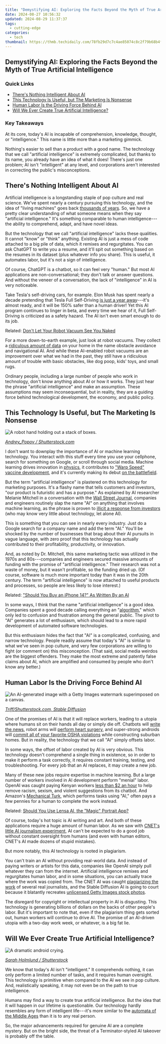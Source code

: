 ```yaml
---
title: "Demystifying AI: Exploring the Facts Beyond the Myth of True Artificial Intelligence"
date: 2024-08-27 10:56:32
updated: 2024-08-29 11:37:37
tags:
  - cutting-edge
categories:
  - tech
thumbnail: https://thmb.techidaily.com/78fb29d7c7c4ae85074c8c2f79b68b4f70a9669265731b5b69e7c1930c88f0f9.jpg
---
```


## Demystifying AI: Exploring the Facts Beyond the Myth of True Artificial Intelligence

### Quick Links

* [There's Nothing Intelligent About AI](https://fox-boxes.techidaily.com/apples-finest-free-apps-to-perfect-your-selfies/)
* [This Technology Is Useful, but The Marketing Is Nonsense](https://fox-helps.techidaily.com/updated-top-10-budget-friendly-cloud-service-providers/)
* [Human Labor Is the Driving Force Behind AI](https://instagram-clips.techidaily.com/updated-2024-approved-understanding-ip-sounds-and-songs-on-instagram/)
* [Will We Ever Create True Artificial Intelligence?](https://youtube-zero.techidaily.com/24-streamline-your-youtube-thumbnail-process/)

### Key Takeaways

 At its core, today's AI is incapable of comprehension, knowledge, thought, or "intelligence." This name is little more than a marketing gimmick.

 Nothing's easier to sell than a product with a good name. The technology that we call "artificial intelligence" is extremely complicated, but thanks to its name, you already have an idea of what it does! There's just one problem; AI isn't "intelligent" at any level, and corporations aren't interested in correcting the public's misconceptions.

##  There's Nothing Intelligent About AI

 Artificial intelligence is a longstanding staple of pop culture and real science. We've spent nearly a century pursuing this technology, and the idea of "living machines" goes back [thousands of years](https://ahistoryofai.com/antiquity/). So, we have a pretty clear understanding of what someone means when they say "artificial intelligence." It's something comparable to human intelligence---the ability to comprehend, adapt, and have novel ideas.

 But the technology that we call "artificial intelligence" lacks these qualities. It cannot "know" or "think" anything. Existing AI is just a mess of code attached to a big pile of data, which it remixes and regurgitates. You can ask ChatGPT to write you a resume, and it'll spit out something based on the resumes in its dataset (plus whatever info you share). This is useful, it automates labor, but it's not a sign of intelligence.

 Of course, ChatGPT is a chatbot, so it can feel very "human." But most AI applications are non-conversational; they don't talk or answer questions. And without the veneer of a conversation, the lack of "intelligence" in AI is very noticeable.

 Take Tesla's self-driving cars, for example. Elon Musk has spent nearly a decade pretending that Tesla Full Self-Driving [is just a year away](https://www.reviewgeek.com/143011/tesla-staged-a-self-driving-video-in-2016-according-to-engineers-testimony/)\---it's almost ready, and it will be 150% safer than a human driver! Yet this AI program continues to linger in beta, and every time we hear of it, Full Self-Driving is criticized as a safety hazard. The AI isn't even smart enough to do its job.

Related: [Don't Let Your Robot Vacuum See You Naked](https://www.reviewgeek.com/142606/dont-let-your-robot-vacuum-see-you-naked/) 

 For a more down-to-earth example, just look at robot vacuums. They collect a [ridiculous amount of data](https://www.reviewgeek.com/142606/dont-let-your-robot-vacuum-see-you-naked/) on your home in the name obstacle avoidance and navigational AI. And while these AI-enabled robot vacuums are an improvement over what we had in the past, they still have a ridiculous amount of trouble with basic obstacles, like dog poop, kids' toys, and small rugs.

 Ordinary people, including a large number of people who work in technology, don't know anything about AI or how it works. They just hear the phrase "artificial intelligence" and make an assumption. These assumptions may seem inconsequential, but in reality, they are a guiding force behind technological development, the economy, and public policy.

##  This Technology Is Useful, but The Marketing Is Nonsense

![A robot hand holding out a stack of boxes.](https://static1.howtogeekimages.com/wordpress/wp-content/uploads/2023/01/09d913eb.png) 

_[Andrey\_Popov / Shutterstock.com](https://www.shutterstock.com/image-photo/close-robots-hand-holding-cardboard-boxes-1016367697)_

 I don't want to downplay the importance of AI or machine learning technology. You interact with this stuff every time you use your cellphone, search for something on Google, or scroll through social media. Machine learning drives innovation in [physics](https://www.pnas.org/doi/10.1073/pnas.1821458116), it contributes to ["Warp Speed" vaccine development](https://www.ncbi.nlm.nih.gov/pmc/articles/PMC9279074/), and it's currently making its debut [on the battlefield](https://www.businessinsider.com/drone-ai-russia-ukraine-war-experts-concerned-for-future-2023-1).

 But the term "artificial intelligence" is plastered on this technology for marketing purposes. It's a flashy name that tells customers and investors, "our product is futuristic and has a purpose." As explained by AI researcher Melanie Mitchell in a conversation with the [Wall Street Journal](https://www.wsj.com/articles/why-artificial-intelligence-isnt-intelligent-11627704050), companies and engineers routinely slap the name "AI" on anything that involves machine learning, as the phrase is proven to [illicit a response from investors](https://www.cnn.com/2023/01/26/media/buzzfeed-ai-content-creation/index.html) (who may know very little about technology, let alone AI).

 This is something that you can see in nearly every industry. Just do a Google search for a company name and add the term "AI." You'll be shocked by the number of businesses that brag about their AI pursuits in vague language, with zero proof that this technology has actually contributed to their profitability, productivity, or innovation.

 And, as noted by Dr. Mitchell, this same marketing tactic was utilized in the 1970s and 80s---companies and engineers secured massive amounts of funding with the promise of "artificial intelligence." Their research was not a waste of money, but it wasn't profitable, so the funding dried up. (Of course, software is much more important today than it was in the 20th century. The term "artificial intelligence" is now attached to useful products and processes, so people are less likely to lose interest.)

Related: ["Should You Buy an iPhone 14?" As Written By an AI](https://www.reviewgeek.com/129688/should-you-buy-an-iphone-14-as-written-by-an-ai/) 

 In some ways, I think that the name "artificial intelligence" is a good idea. Companies spent a good decade calling everything an "[algorithm](https://slate.com/technology/2016/02/whats-the-deal-with-algorithms.html)," which only led to confusion and frustration among the general public. The pivot to "AI" generates a lot of enthusiasm, which should lead to a more rapid development of automated software technologies.

 But this enthusiasm hides the fact that "AI" is a complicated, confusing, and narrow technology. People readily assume that today's "AI" is similar to what we've seen in pop culture, and very few corporations are willing to fight (or comment on) this misconception. (That said, social media weirdos are the biggest offenders. They make the most extreme and patently false claims about AI, which are amplified and consumed by people who don't know any better.)

##  Human Labor Is the Driving Force Behind AI

![An AI-generated image with a Getty Images watermark superimposed on a canvas.](https://static1.howtogeekimages.com/wordpress/wp-content/uploads/2023/01/50fa6012.png) 

_[Triff/Shutterstock.com, Stable Diffusion](https://www.shutterstock.com/image-photo/set-artist-accessories-collection-canvas-tube-1076869667)_

 One of the promises of AI is that it will replace workers, leading to a utopia where humans sit on their hands all day or simply die off. Chatbots will [write the news](https://www.cnn.com/2023/01/25/tech/cnet-ai-tool-news-stories/index.html), robot arms will [perform heart surgery](https://www.ncbi.nlm.nih.gov/pmc/articles/PMC7959017/), and super-strong androids will [commit all of your favorite OSHA violations](https://twitter.com/hacer%5Fkun/status/1616526468342743040) while constructing suburban homes. But in reality, the technology that we call "AI" simply offsets labor.

 In some ways, the offset of labor created by AI is very obvious. This technology doesn't comprehend a single thing in existence, so in order to make it perform a task correctly, it requires constant training, testing, and troubleshooting. For every job that an AI replaces, it may create a new job.

 Many of these new jobs require expertise in machine learning. But a large number of workers involved in AI development perform "menial" labor. OpenAI was caught paying Kenyan workers [less than $2 an hour](https://time.com/6247678/openai-chatgpt-kenya-workers/) to help remove racism, sexism, and violent suggestions from its chatbot. And Amazon's [Mechanical Turk](https://www.sciencefocus.com/future-technology/artificial-intelligence-quietly-relies-on-workers-earning-2-per-hour/), which performs tasks using "AI," often pays a few pennies for a human to complete the work instead.

Related: [Should You Use Lensa AI, the "Magic" Portrait App?](https://www.reviewgeek.com/138508/should-you-use-lensa-ai-the-magic-portrait-app/) 

 Of course, today's hot topic is AI writing and art. And both of these applications require a huge amount of human labor. As we saw with [CNET's little AI journalism experiment](https://www.cnet.com/tech/cnet-is-testing-an-ai-engine-heres-what-weve-learned-mistakes-and-all/), AI can't be expected to do a good job without constant oversight from humans (and even with human editors, CNET's AI made dozens of stupid mistakes).

 But more notably, this AI technology is rooted in plagiarism.

 You can't train an AI without providing real-world data. And instead of paying writers or artists for this data, companies like OpenAI simply pull whatever they can from the internet. Artificial intelligence remixes and regurgitates human labor, and in some situations, you can actually trace where the work was copied from. The CNET AI was caught [plagiarizing the work](https://futurism.com/cnet-ai-plagiarism) of several real journalists, and the Stable Diffusion AI is going to court because it blatantly recreates [unlicensed Getty Images stock photos](https://www.reviewgeek.com/142844/getty-images-kicks-off-the-first-notable-ai-art-lawsuit/).

 The disregard for copyright or intellectual property in AI is disgusting. This technology is generating billions of dollars on the backs of other people's labor. But it's important to note that, even if the plagiarism thing gets sorted out, human workers will continue to drive AI. The promise of an AI-driven utopia with a two-day work week, or whatever, is a big fat lie.

##  Will We Ever Create True Artificial Intelligence?

![A dramatic android crying.](https://static1.howtogeekimages.com/wordpress/wp-content/uploads/2021/09/bef821cf.png) 

_[Sarah Holmlund / Shutterstock](https://www.shutterstock.com/image-illustration/3d-rendering-female-robot-looking-sad-560209888)_

 We know that today's AI isn't "intelligent." It comprehends nothing, it can only perform a limited number of tasks, and it requires human oversight. This technology is primitive when compared to the AI we see in pop culture. And, realistically speaking, it may not even be on the path to true intelligence.

 Humans may find a way to create true artificial intelligence. But the idea that it will happen in our lifetime is questionable. Our technology hardly resembles any form of intelligent life---it's more similar to the [automata of the Middle Ages](https://www.gwsrobotics.com/blog/history-of-robots) than it is to any real person.

 So, the major advancements required for genuine AI are a complete mystery. But on the bright side, the threat of a Terminator-styled AI takeover is probably off the table.

<ins class="adsbygoogle"
     style="display:block"
     data-ad-format="autorelaxed"
     data-ad-client="ca-pub-7571918770474297"
     data-ad-slot="1223367746"></ins>



<ins class="adsbygoogle"
     style="display:block"
     data-ad-client="ca-pub-7571918770474297"
     data-ad-slot="8358498916"
     data-ad-format="auto"
     data-full-width-responsive="true"></ins>
